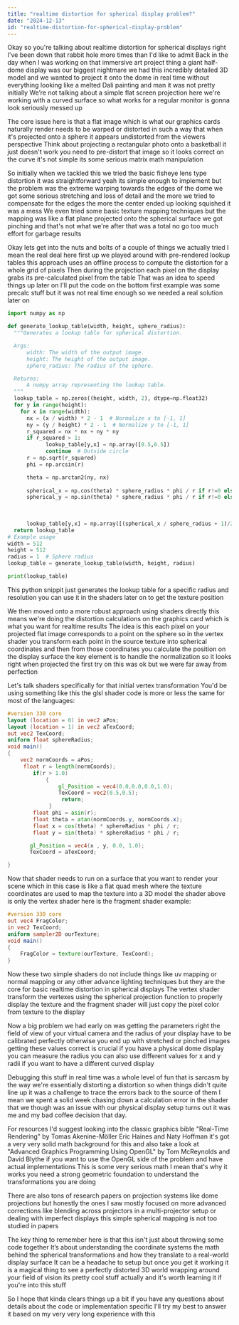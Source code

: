 ```yaml
---
title: "realtime distortion for spherical display problem?"
date: "2024-12-13"
id: "realtime-distortion-for-spherical-display-problem"
---
```


Okay so you're talking about realtime distortion for spherical displays right I've been down that rabbit hole more times than I'd like to admit Back in the day when I was working on that immersive art project thing a giant half-dome display was our biggest nightmare we had this incredibly detailed 3D model and we wanted to project it onto the dome in real time without everything looking like a melted Dali painting and man it was not pretty initially We’re not talking about a simple flat screen projection here we're working with a curved surface so what works for a regular monitor is gonna look seriously messed up

The core issue here is that a flat image which is what our graphics cards naturally render needs to be warped or distorted in such a way that when it's projected onto a sphere it appears undistorted from the viewers perspective Think about projecting a rectangular photo onto a basketball it just doesn't work you need to pre-distort that image so it looks correct on the curve it's not simple its some serious matrix math manipulation

So initially when we tackled this we tried the basic fisheye lens type distortion it was straightforward yeah its simple enough to implement but the problem was the extreme warping towards the edges of the dome we got some serious stretching and loss of detail and the more we tried to compensate for the edges the more the center ended up looking squished it was a mess We even tried some basic texture mapping techniques but the mapping was like a flat plane projected onto the spherical surface we got pinching and that's not what we're after that was a total no go too much effort for garbage results

Okay lets get into the nuts and bolts of a couple of things we actually tried I mean the real deal here first up we played around with pre-rendered lookup tables this approach uses an offline process to compute the distortion for a whole grid of pixels Then during the projection each pixel on the display grabs its pre-calculated pixel from the table That was an idea to speed things up later on I'll put the code on the bottom first example was some precalc stuff but it was not real time enough so we needed a real solution later on

```python
import numpy as np

def generate_lookup_table(width, height, sphere_radius):
  """Generates a lookup table for spherical distortion.

  Args:
      width: The width of the output image.
      height: The height of the output image.
      sphere_radius: The radius of the sphere.

  Returns:
      A numpy array representing the lookup table.
  """
  lookup_table = np.zeros((height, width, 2), dtype=np.float32)
  for y in range(height):
    for x in range(width):
      nx = (x / width) * 2 - 1  # Normalize x to [-1, 1]
      ny = (y / height) * 2 - 1  # Normalize y to [-1, 1]
      r_squared = nx * nx + ny * ny
      if r_squared > 1:
            lookup_table[y,x] = np.array([0.5,0.5])
            continue  # Outside circle
      r = np.sqrt(r_squared)
      phi = np.arcsin(r)

      theta = np.arctan2(ny, nx)
      
      spherical_x = np.cos(theta) * sphere_radius * phi / r if r!=0 else 0
      spherical_y = np.sin(theta) * sphere_radius * phi / r if r!=0 else 0
    
      
      
      lookup_table[y,x] = np.array([(spherical_x / sphere_radius + 1)/2,(spherical_y/sphere_radius + 1)/2 ])
  return lookup_table
# Example usage
width = 512
height = 512
radius = 1  # Sphere radius
lookup_table = generate_lookup_table(width, height, radius)

print(lookup_table)
```
This python snippit just generates the lookup table for a specific radius and resolution you can use it in the shaders later on to get the texture position

We then moved onto a more robust approach using shaders directly this means we're doing the distortion calculations on the graphics card which is what you want for realtime results The idea is this each pixel on your projected flat image corresponds to a point on the sphere so in the vertex shader you transform each point in the source texture into spherical coordinates and then from those coordinates you calculate the position on the display surface the key element is to handle the normalization so it looks right when projected the first try on this was ok but we were far away from perfection

Let's talk shaders specifically for that initial vertex transformation You'd be using something like this the glsl shader code is more or less the same for most of the languages:

```glsl
#version 330 core
layout (location = 0) in vec2 aPos;
layout (location = 1) in vec2 aTexCoord;
out vec2 TexCoord;
uniform float sphereRadius;
void main()
{
    vec2 normCoords = aPos;
     float r = length(normCoords);
        if(r > 1.0)
            {
                gl_Position = vec4(0.0,0.0,0.0,1.0);
                TexCoord = vec2(0.5,0.5);
                 return;
             }
        float phi = asin(r);
        float theta = atan(normCoords.y, normCoords.x);
        float x = cos(theta) * sphereRadius * phi / r;
        float y = sin(theta) * sphereRadius * phi / r;

       gl_Position = vec4(x , y, 0.0, 1.0);
       TexCoord = aTexCoord;

}
```

Now that shader needs to run on a surface that you want to render your scene which in this case is like a flat quad mesh where the texture coordinates are used to map the texture into a 3D model the shader above is only the vertex shader here is the fragment shader example:
```glsl
#version 330 core
out vec4 FragColor;
in vec2 TexCoord;
uniform sampler2D ourTexture;
void main()
{
    FragColor = texture(ourTexture, TexCoord);
}
```
Now these two simple shaders do not include things like uv mapping or normal mapping or any other advance lighting techniques but they are the core for basic realtime distortion in spherical displays The vertex shader transform the vertexes using the spherical projection function to properly display the texture and the fragment shader will just copy the pixel color from texture to the display

Now a big problem we had early on was getting the parameters right the field of view of your virtual camera and the radius of your display have to be calibrated perfectly otherwise you end up with stretched or pinched images getting these values correct is crucial if you have a physical dome display you can measure the radius you can also use different values for x and y radii if you want to have a different curved display

Debugging this stuff in real time was a whole level of fun that is sarcasm by the way we're essentially distorting a distortion so when things didn't quite line up it was a challenge to trace the errors back to the source of them I mean we spent a solid week chasing down a calculation error in the shader that we though was an issue with our physical display setup turns out it was me and my bad coffee decision that day.

For resources I'd suggest looking into the classic graphics bible "Real-Time Rendering" by Tomas Akenine-Möller Eric Haines and Naty Hoffman it's got a very very solid math background for this and also take a look at "Advanced Graphics Programming Using OpenGL" by Tom McReynolds and David Blythe if you want to use the OpenGL side of the problem and have actual implementations This is some very serious math I mean that's why it works you need a strong geometric foundation to understand the transformations you are doing

There are also tons of research papers on projection systems like dome projections but honestly the ones I saw mostly focused on more advanced corrections like blending across projectors in a multi-projector setup or dealing with imperfect displays this simple spherical mapping is not too studied in papers

The key thing to remember here is that this isn't just about throwing some code together It’s about understanding the coordinate systems the math behind the spherical transformations and how they translate to a real-world display surface It can be a headache to setup but once you get it working it is a magical thing to see a perfectly distorted 3D world wrapping around your field of vision its pretty cool stuff actually and it's worth learning it if you're into this stuff

So I hope that kinda clears things up a bit if you have any questions about details about the code or implementation specific I'll try my best to answer it based on my very very long experience with this

